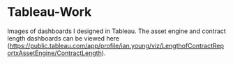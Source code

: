# Tableau-Work
Images of dashboards I designed in Tableau. The asset engine and contract length dashboards can be viewed here (https://public.tableau.com/app/profile/ian.young/viz/LengthofContractReportxAssetEngine/ContractLength). 
